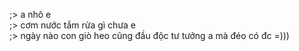 ;> a nhô e<br>
;> cơm nước tắm rửa gì chưa e<br>
;> ngày nào con giò heo cũng đầu độc tư tưởng a mà đéo có đc =)))
